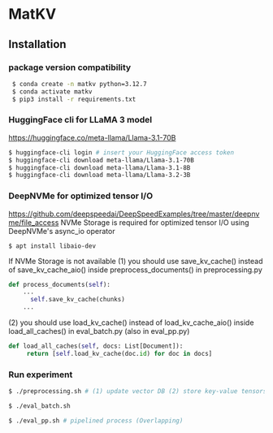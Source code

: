 # MatKV
## Installation
### package version compatibility
   ```bash
    $ conda create -n matkv python=3.12.7
    $ conda activate matkv
    $ pip3 install -r requirements.txt
   ```
### HuggingFace cli for LLaMA 3 model
https://huggingface.co/meta-llama/Llama-3.1-70B
   ```bash
   $ huggingface-cli login # insert your HuggingFace access token
   $ huggingface-cli download meta-llama/Llama-3.1-70B
   $ huggingface-cli download meta-llama/Llama-3.1-8B
   $ huggingface-cli download meta-llama/Llama-3.2-3B
   ```
### DeepNVMe for optimized tensor I/O
https://github.com/deepspeedai/DeepSpeedExamples/tree/master/deepnvme/file_access
NVMe Storage is required for optimized tensor I/O using DeepNVMe's async_io operator
   ```base
   $ apt install libaio-dev
   ```
If NVMe Storage is not available
(1) you should use save_kv_cache() instead of save_kv_cache_aio() inside preprocess_documents() in preprocessing.py

   ```python
   def process_documents(self):
       ...
         self.save_kv_cache(chunks)
       ...
   ```

(2) you should use load_kv_cache() instead of load_kv_cache_aio() inside load_all_caches() in eval_batch.py (also in eval_pp.py)

   ```python
   def load_all_caches(self, docs: List[Document]):
        return [self.load_kv_cache(doc.id) for doc in docs]
   ```
### Run experiment
   ```bash
   $ ./preprocessing.sh # (1) update vector DB (2) store key-value tensors for each document chunk in SSD
   ```
   ```bash
   $ ./eval_batch.sh
   ```
   ```bash
   $ ./eval_pp.sh # pipelined process (Overlapping)
   ```
